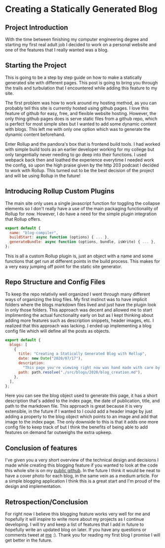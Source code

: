 # Creating a Statically Generated Blog

## Project Introduction

With the time between finishing my computer engineering degree and starting my
first real adult job I decided to work on a personal website and one of the
features that I really wanted was a blog.

## Starting the Project

This is going to be a step by step guide on how to make a statically generated
site with different pages. This post is going to bring you through the trails
and turbulation that I encountered while adding this feature to my site.

The first problem was how to work around my hosting method, as you can probably
tell this site is currently hosted using github pages. I love this feature of
github for easy, free, and flexible website hosting. However, the only thing
github pages does is serve static files from a github repo, which is perfect for
most simple sites but I wanted to add some dynamic content with blogs. This left
me with only one option which was to generate the dynamic content beforehand.

Enter Rollup and the pandora's box that is frontend build tools. I had worked
with simple build tools as an earlier developer working for my college but only
tangentially never needing to go deep into their functions. I used webpack back
then and loathed the experience everytime I needed work the config, so upon the
high praise given by the http 203 podcast I decided to work with Rollup. This
turned out to be the best decision of the project and will be using Rollup in
the future!

## Introducing Rollup Custom Plugins

The main site only uses a single javascript function for toggling the collapse
elements so I don't really have a use of the main packaging functionality of
Rollup for now. However, I do have a need for the simple plugin integration that
Rollup offers.

```javascript
export default {
  name: "blog-compiler",
  buildStart: async function (options) { ... },
  generateBundle: async function (options, bundle, isWrite) { ... },
};
```

This is all a custom Rollup plugin is, just an object with a name and some
functions that get run at different points in the build process. This makes for
a very easy jumping off point for the static site generator.

## Repo Structure and Config Files

To keep the repo relativily well organized I went through many different ways of
organizing the blog files. My first instinct was to have implicit folders where
the blogs markdown files lived and just have the plugin look in only those
folders. This approach was decent and allowed me to start implimenting the
actual functionality early on but as I kept thinking about adding more features
such as description snippets, header images, etc. I realized that this approach
was lacking. I ended up implementing a blog config file which will define all
the posts as objects.

```javascript
export default {
  blogs: [
    {
      title: "Creating a Statically Generated Blog with Rollup",
      date: new Date("2020/07/17"),
      description:
        "This page you're viewing right now was hand made with care by me using simple frontend tools! To see the full story and read about how I built my own static site generator for github pages then click the link ->",
      path: path.resolve("./src/blogs/2020/blog_creation.md"),
    },
  ],
};
```

Here you can see the blog object used to generate this page, it has a short
description that's added to the index page, the date of publication, title, and
path to the markdown file. This approach is great because it is very extensible,
in the future if I wanted to I could add a header image by just adding a
property to the blog object which points to an image and add that image to the
index page. The only downside to this is that it adds one more config file to
keep track of but I think the benefits of being able to add features on demand
far outweighs the extra upkeep.

## Conclusion of features

I've given you a very short overview of the technical design and decisions I
made while creating this blogging feature if you wanted to look at the code
this whole site is on my [public github]("https://github.com/ece-jacob-scott").
In the future I think it would be neat to have a cover photo for each blog, in
the same vein as a medium article. For a simple blogging application I think
this is a great start and I'm proud of the design and implementation.

## Retrospection/Conclusion

For right now I believe this blogging feature works very well for me and
hopefully it will inspire to write more about my projects as I continue
developing. I will try and keep a list of features that I add in future to
hopefully write an updated blog on later. If you have any questions or
comments tweet at [me]("https://twitter.com/frodos_brother") :). Thank you for
reading my first blog I promise I will get better in the future.
